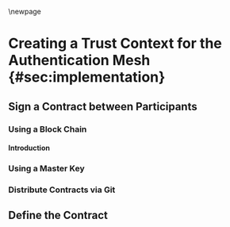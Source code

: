 \newpage

# Creating a Trust Context for the Authentication Mesh {#sec:implementation}

## Sign a Contract between Participants

### Using a Block Chain

#### Introduction

### Using a Master Key

### Distribute Contracts via Git

## Define the Contract
